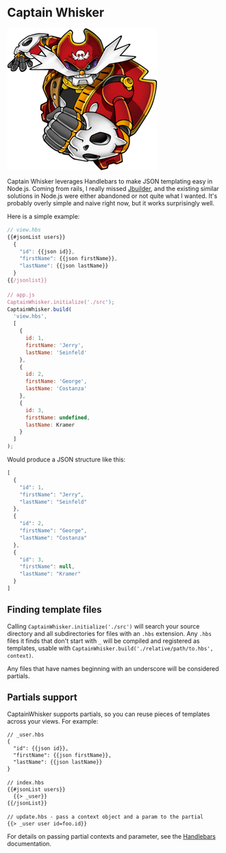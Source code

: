 # Captain Whisker

![captain_whisker](docs/captain_whisker.png)

Captain Whisker leverages Handlebars to make JSON templating easy in Node.js.  Coming from rails, I really missed
[Jbuilder](https://github.com/rails/jbuilder), and the existing similar solutions in Node.js were either abandoned or
not quite what I wanted.  It's probably overly simple and naive right now, but it works surprisingly well.

Here is a simple example:

```javascript
// view.hbs
{{#jsonList users}}
  {
    "id": {{json id}},
    "firstName": {{json firstName}},
    "lastName": {{json lastName}}
  }
{{/jsonlist}}

// app.js
CaptainWhisker.initialize('./src');
CaptainWhisker.build(
  'view.hbs', 
  [
    {
      id: 1,
      firstName: 'Jerry',
      lastName: 'Seinfeld'
    },
    {
      id: 2,
      firstName: 'George',
      lastName: 'Costanza'
    },
    {
      id: 3,
      firstName: undefined,
      lastName: Kramer
    }
  ]
);
```

Would produce a JSON structure like this:

```javascript
[
  {
    "id": 1,
    "firstName": "Jerry",
    "lastName": "Seinfeld"
  },
  {
    "id": 2,
    "firstName": "George",
    "lastName": "Costanza"
  },
  {
    "id": 3,
    "firstName": null,
    "lastName": "Kramer"
  }
]
```

## Finding template files

Calling `CaptainWhisker.initialize('./src')` will search your source directory and all subdirectories for files with an
`.hbs` extension.  Any `.hbs` files it finds that don't start with `_` will be compiled and registered as templates,
usable with `CaptainWhisker.build('./relative/path/to.hbs', context)`.

Any files that have names beginning with an underscore will be considered partials.

## Partials support

CaptainWhisker supports partials, so you can reuse pieces of templates across your views.  For example:

```
// _user.hbs
{
  "id": {{json id}},
  "firstName": {{json firstName}},
  "lastName": {{json lastName}}
}

// index.hbs
{{#jsonList users}}
  {{> _user}}
{{/jsonList}}

// update.hbs - pass a context object and a param to the partial
{{> _user user id=foo.id}}
```

For details on passing partial contexts and parameter, see the [Handlebars](http://handlebarsjs.com/partials.html)
documentation.
